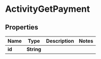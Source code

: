 

# ActivityGetPayment


## Properties

| Name | Type | Description | Notes |
|------------ | ------------- | ------------- | -------------|
|**id** | **String** |  |  |



